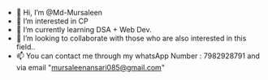 - 👋 Hi, I’m @Md-Mursaleen
- 👀 I’m interested in CP 
- 🌱 I’m currently learning DSA + Web Dev.
- 💞️ I’m looking to collaborate with those who are also interested in this field..
- 📫 You can contact me through my whatsApp Number : 7982928791 and via email "mursaleenansari085@gmail.com"

<!---
Md-Mursaleen/Md-Mursaleen is a ✨ special ✨ repository because its `README.md` (this file) appears on your GitHub profile.
You can click the Preview link to take a look at your changes.
--->
